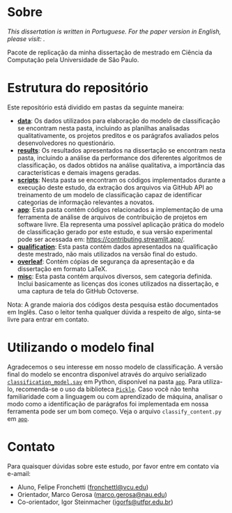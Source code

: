 # Sobre
*This dissertation is written in Portuguese. For the paper version in English, please visit: .*

Pacote de replicação da minha dissertação de mestrado em Ciência da Computação pela Universidade de São Paulo.

# Estrutura do repositório
Este repositório está dividido em pastas da seguinte maneira:
- [**data**](https://github.com/fronchetti/dissertacao/tree/master/data): Os dados utilizados para elaboração do modelo de classificação se encontram nesta pasta, incluindo as planilhas analisadas qualitativamente, os projetos preditos e os parágrafos avaliados pelos desenvolvedores no questionário. 
- [**results**](https://github.com/fronchetti/dissertacao/tree/master/results): Os resultados apresentados na dissertação se encontram nesta pasta, incluindo a análise da performance dos diferentes algoritmos de classificação, os dados obtidos na análise qualitativa, a importância das características e demais imagens geradas. 
- [**scripts**](https://github.com/fronchetti/dissertacao/tree/master/scripts): Nesta pasta se encontram os códigos implementados durante a execução deste estudo, da extração dos arquivos via GitHub API ao treinamento de um modelo de classificação capaz de identificar categorias de informação relevantes a novatos.
- [**app**](https://github.com/fronchetti/dissertacao/tree/master/app): Esta pasta contém códigos relacionados a implementação de uma ferramenta de análise de arquivos de contribuição de projetos em software livre. Ela representa uma possível aplicação prática do modelo de classificação gerado por este estudo, e sua versão experimental pode ser acessada em: https://contributing.streamlit.app/. 
- [**qualification**](https://github.com/fronchetti/dissertacao/tree/master/qualification): Esta pasta contém dados apresentados na qualificação deste mestrado, não mais utilizados na versão final do estudo.
- [**overleaf**](https://github.com/fronchetti/dissertacao/tree/master/overleaf): Contém cópias de segurança da apresentação e da dissertação em formato LaTeX.
- [**misc**](https://github.com/fronchetti/dissertacao/tree/master/misc): Esta pasta contém arquivos diversos, sem categoria definida. Inclui basicamente as licenças dos icones utilizados na dissertação, e uma captura de tela do GitHub Octoverse.

Nota: A grande maioria dos códigos desta pesquisa estão documentados em Inglês. Caso o leitor tenha qualquer dúvida a respeito de algo, sinta-se livre para entrar em contato. 

# Utilizando o modelo final
Agradecemos o seu interesse em nosso modelo de classificação. A versão final do modelo se encontra disponível através do arquivo serializado [`classification_model.sav`](https://github.com/fronchetti/dissertacao/tree/master/app/classifier) em Python, disponível na pasta [`app`](https://github.com/fronchetti/dissertacao/tree/master/app/classifier). Para utiliza-lo, recomenda-se o uso da biblioteca [`Pickle`](https://docs.python.org/3/library/pickle.html). Caso você não tenha familiaridade com a linguagem ou com aprendizado de máquina, analisar o modo como a identificação de parágrafos foi implementada em nossa ferramenta pode ser um bom começo. Veja o arquivo `classify_content.py` em  [`app`](https://github.com/fronchetti/dissertacao/tree/master/app/classifier).

# Contato
Para quaisquer dúvidas sobre este estudo, por favor entre em contato via e-amail:

* Aluno, Felipe Fronchetti (fronchettl@vcu.edu)
* Orientador, Marco Gerosa (marco.gerosa@nau.edu)
* Co-orientador, Igor Steinmacher (igorfs@utfpr.edu.br)
